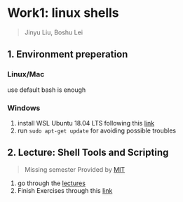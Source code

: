 # Work1: linux shells
> Jinyu Liu, Boshu Lei
## 1. Environment preperation
### Linux/Mac
use default bash is enough
### Windows
1. install WSL Ubuntu 18.04 LTS following this [link](https://zhuanlan.zhihu.com/p/148800268)
2. run `sudo apt-get update` for avoiding possible troubles

## 2. Lecture: Shell Tools and Scripting
> Missing semester Provided by [MIT](https://missing.csail.mit.edu/)

1. go through the [lectures](https://www.bilibili.com/video/BV1x7411H7wa?p=2)
2. Finish Exercises through this [link](https://wj.qq.com/s2/8278954/50aa)
